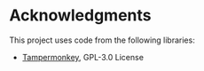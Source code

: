 # Acknowledgments

This project uses code from the following libraries:

* [Tampermonkey](https://github.com/Tampermonkey/tampermonkey), GPL-3.0 License
